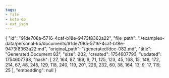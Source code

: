 ```yaml
---
tags:
- file
- kota-db
- ext_json
---
```

{
  "id": "91de708a-5716-4caf-b18e-9473f8363a22",
  "file_path": "./examples-data/personal-kb/documents/91de708a-5716-4caf-b18e-9473f8363a22.md",
  "original_path": "/generated/doc-082.md",
  "title": "Generated Document 82",
  "size": 202,
  "created": 1754607793,
  "updated": 1754607793,
  "hash": [
    27,
    164,
    87,
    169,
    9,
    71,
    125,
    123,
    45,
    168,
    15,
    148,
    172,
    214,
    67,
    48,
    245,
    129,
    118,
    240,
    119,
    201,
    226,
    232,
    60,
    38,
    164,
    13,
    9,
    17,
    119,
    25
  ],
  "embedding": null
}